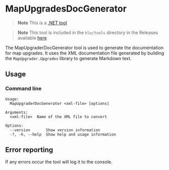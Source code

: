 # MapUpgradesDocGenerator

> **Note**
> This is a [.NET tool](../dotnet-tools.md)

> **Note**
> This tool is included in the `hlu/tools` directory in the Releases available [here](../README.md#developer-resources)

The MapUpgraderDocGenerator tool is used to generate the documentation for map upgrades. It uses the XML documentation file generated by building the `MapUpgrader.Upgrades` library to generate Markdown text.

## Usage

### Command line

```
Usage:
  MapUpgraderDocGenerator <xml-file> [options]

Arguments:
  <xml-file>  Name of the XML file to convert

Options:
  --version       Show version information
  -?, -h, --help  Show help and usage information
```

## Error reporting

If any errors occur the tool will log it to the console.
